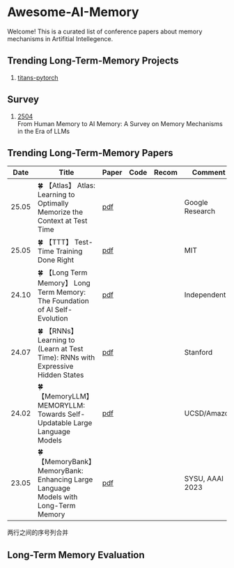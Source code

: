 # Awesome-AI-Memory
Welcome! This is a curated list of conference papers about memory mechanisms in Artifitial Intellegence.

## Trending Long-Term-Memory Projects

1. [titans-pytorch](https://github.com/lucidrains/titans-pytorch)

## Survey
1. [2504](http://arxiv.org/abs/2504.15965) \
    From Human Memory to AI Memory: A Survey on Memory Mechanisms in the Era of LLMs


## Trending Long-Term-Memory Papers

| Date    | Title | Paper | Code | Recom | Comment |
|---------|-------|-------|------|-------|---------|
| 25.05 | 🍀 【Atlas】 Atlas: Learning to Optimally Memorize the Context at Test Time | [pdf](http://arxiv.org/abs/2505.23735) |  |  | Google Research |
| 25.05 | 🍀 【TTT】 Test-Time Training Done Right | [pdf](http://arxiv.org/abs/2505.23884) |  |  | MIT |
| 24.10 | 🍀 【Long Term Memory】 Long Term Memory: The Foundation of AI Self-Evolution | [pdf](http://arxiv.org/abs/2410.15665) |  |  | Independent |
| 24.07 | 🍀 【RNNs】 Learning to (Learn at Test Time): RNNs with Expressive Hidden States | [pdf](http://arxiv.org/abs/2407.04620) |  |  | Stanford |
| 24.02 | 🍀 【MemoryLLM】 MEMORYLLM: Towards Self-Updatable Large Language Models | [pdf](http://arxiv.org/abs/2402.04624) |  |  | UCSD/Amazon |
| 23.05 | 🍀 【MemoryBank】 MemoryBank: Enhancing Large Language Models with Long-Term Memory | [pdf](https://arxiv.org/abs/2305.10250) |  |  | SYSU, AAAI 2023 |
两行之间的序号列合并

## Long-Term Memory Evaluation
